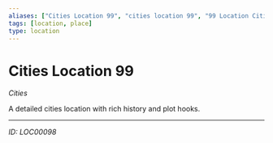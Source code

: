 ```yaml
---
aliases: ["Cities Location 99", "cities location 99", "99 Location Cities"]
tags: [location, place]
type: location
---
```


# Cities Location 99

*Cities*

A detailed cities location with rich history and plot hooks.

---
*ID: LOC00098*
